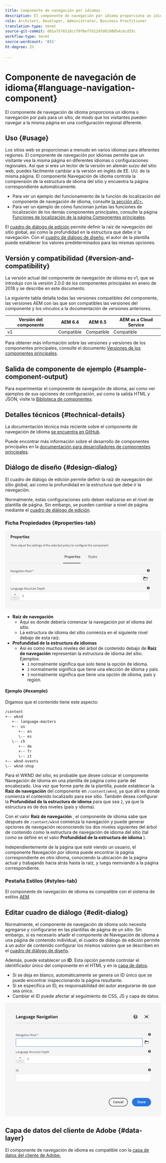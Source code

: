 ```yaml
---
title: Componente de navegación por idiomas
description: El componente de navegación por idioma proporciona un idioma o navegación por país para un sitio, de modo que los visitantes pueden navegar a la misma página en una configuración regional diferente.
role: Architect, Developer, Administrator, Business Practitioner
translation-type: tm+mt
source-git-commit: d01a7576518ccf9f0effd12dfd8198854c6cd55c
workflow-type: tm+mt
source-wordcount: '851'
ht-degree: 2%

---
```



# Componente de navegación de idioma{#language-navigation-component}

El componente de navegación de idioma proporciona un idioma o navegación por país para un sitio, de modo que los visitantes pueden navegar a la misma página en una configuración regional diferente.

## Uso {#usage}

Los sitios web se proporcionan a menudo en varios idiomas para diferentes regiones. El componente de navegación por idiomas permite que un visitante vea la misma página en diferentes idiomas o configuraciones regionales. Así que si eres un lector de la versión en alemán suizo del sitio web, puedes fácilmente cambiar a la versión en inglés de EE. UU. de la misma página. El componente Navegación de idioma controla la comprensión de la estructura de idioma del sitio y encuentra la página correspondiente automáticamente.

* Para ver un ejemplo del funcionamiento de la función de localización del componente de navegación de idioma, consulte [la sección a1/>.](#example)
* Para ver un ejemplo de cómo funcionan juntas las funciones de localización de los demás componentes principales, consulte la página [Funciones de localización de la página Componentes principales](/help/get-started/localization.md).

El [cuadro de diálogo de edición](#edit-dialog) permite definir la raíz de navegación del sitio global, así como la profundidad en la estructura que debe ir la navegación. Con el [cuadro de diálogo de diseño](#design-dialog), el autor de la plantilla puede establecer los valores predeterminados para las mismas opciones.

## Versión y compatibilidad {#version-and-compatibility}

La versión actual del componente de navegación de idioma es v1, que se introdujo con la versión 2.0.0 de los componentes principales en enero de 2018 y se describe en este documento.

La siguiente tabla detalla todas las versiones compatibles del componente, las versiones AEM con las que son compatibles las versiones del componente y los vínculos a la documentación de versiones anteriores.

| Versión del componente | AEM 6.4 | AEM 6.5 | AEM as a Cloud Service |
|--- |--- |--- |---|
| v1 | Compatible | Compatible | Compatible |

Para obtener más información sobre las versiones y versiones de los componentes principales, consulte el documento [Versiones de los componentes principales](/help/versions.md).

## Salida de componente de ejemplo {#sample-component-output}

Para experimentar el componente de navegación de idioma, así como ver ejemplos de sus opciones de configuración, así como la salida HTML y JSON, visite la [Biblioteca de componentes](https://adobe.com/go/aem_cmp_library_langnav).

## Detalles técnicos {#technical-details}

La documentación técnica más reciente sobre el componente de navegación de idioma [se encuentra en GitHub](https://adobe.com/go/aem_cmp_tech_langnav_v1).

Puede encontrar más información sobre el desarrollo de componentes principales en la [documentación para desarrolladores de componentes principales](/help/developing/overview.md).

## Diálogo de diseño {#design-dialog}

El cuadro de diálogo de edición permite definir la raíz de navegación del sitio global, así como la profundidad en la estructura que debe ir la navegación.

Normalmente, estas configuraciones solo deben realizarse en el nivel de plantilla de página. Sin embargo, se pueden cambiar a nivel de página mediante el [cuadro de diálogo de edición](#edit-dialog).

### Ficha Propiedades {#properties-tab}

![Cuadro de diálogo de diseño del componente de navegación de idioma](/help/assets/language-navigation-design.png)

* **Raíz de navegación**
   * Aquí es donde debería comenzar la navegación por el idioma del sitio.
   * La estructura de idioma del sitio comienza en el siguiente nivel debajo de esta raíz.
* **Profundidad de la estructura de idiomas**
   * Así es como muchos niveles del árbol de contenido debajo de **Raíz de navegación** representan la estructura de idioma del sitio. Ejemplos:
      * `1` normalmente significa que solo tiene la opción de idioma.
      * `2` normalmente significa que tiene una elección de idioma y país.
      * `3` normalmente significa que tiene una opción de idioma, país y región.

#### Ejemplo {#example}

Digamos que el contenido tiene este aspecto:

```
/content
+-- wknd
   +-- language-masters
   +-- us
      +-- en
      \-- es
   \-- ch
      +-- de
      +-- fr
      \-- it
+-- wknd-events
\-- wknd-shop
```

Para el WKND del sitio, es probable que desee colocar el componente Navegación de idioma en una plantilla de página como parte del encabezado. Una vez que forme parte de la plantilla, puede establecer la **Raíz de navegación** del componente en `/content/wknd`, ya que allí es donde comienza el contenido localizado para ese sitio. También desea configurar la **Profundidad de la estructura de idioma** para que sea `2`, ya que la estructura es de dos niveles (país y idioma).

Con el valor **Raíz de navegación** , el componente de idioma sabe que después de `/content/wknd` comienza la navegación y puede generar opciones de navegación reconociendo los dos niveles siguientes del árbol de contenido como la estructura de navegación de idioma del sitio (tal como se define en el valor **Profundidad de la estructura de idioma** ).

Independientemente de la página que esté viendo un usuario, el componente Navegación por idioma puede encontrar la página correspondiente en otro idioma, conociendo la ubicación de la página actual y trabajando hacia atrás hasta la raíz, y luego reenviando a la página correspondiente.

### Pestaña Estilos {#styles-tab}

El componente de navegación de idioma es compatible con el sistema de estilos [AEM](/help/get-started/authoring.md#component-styling).

## Editar cuadro de diálogo {#edit-dialog}

Normalmente, el componente de navegación de idioma solo necesita agregarse y configurarse en las plantillas de página de un sitio. Sin embargo, si es necesario añadir el componente de Navegación de idioma a una página de contenido individual, el cuadro de diálogo de edición permite a un autor de contenido configurar los mismos valores que se describen en el [cuadro de diálogo de diseño](#design-dialog).

Además, puede establecer un **ID**. Esta opción permite controlar el identificador único del componente en el HTML y en la [capa de datos](/help/developing/data-layer/overview.md).

* Si se deja en blanco, automáticamente se genera un ID único que se puede encontrar inspeccionando la página resultante.
* Si se especifica un ID, es responsabilidad del autor asegurarse de que sea único.
* Cambiar el ID puede afectar al seguimiento de CSS, JS y capa de datos.

![Cuadro de diálogo de edición del componente de navegación de idioma](/help/assets/language-navigation-edit.png)

## Capa de datos del cliente de Adobe {#data-layer}

El componente de navegación de idioma es compatible con la [capa de datos del cliente de Adobe.](/help/developing/data-layer/overview.md)
